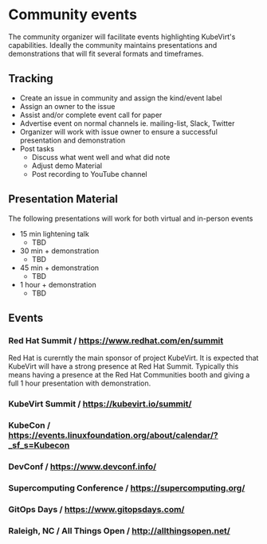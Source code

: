 # Community events

The community organizer will facilitate events highlighting KubeVirt's
capabilities.  Ideally the community maintains presentations and demonstrations
that will fit several formats and timeframes.

## Tracking

* Create an issue in community and assign the kind/event label
* Assign an owner to the issue
* Assist and/or complete event call for paper
* Advertise event on normal channels ie. mailing-list, Slack, Twitter
* Organizer will work with issue owner to ensure a successful presentation and
 demonstration
* Post tasks
  * Discuss what went well and what did note
  * Adjust demo Material
  * Post recording to YouTube channel

## Presentation Material

The following presentations will work for both virtual and in-person events

* 15 min lightening talk
  * TBD
* 30 min + demonstration
  * TBD
* 45 min + demonstration
  * TBD
* 1 hour + demonstration
  * TBD

## Events

### Red Hat Summit / https://www.redhat.com/en/summit

Red Hat is curerntly the main sponsor of project KubeVirt.  It is expected that KubeVirt
will have a strong presence at Red Hat Summit.  Typically this means having a
presence at the Red Hat Communities booth and giving a full 1 hour presentation
with demonstration.

### KubeVirt Summit / https://kubevirt.io/summit/

### KubeCon / https://events.linuxfoundation.org/about/calendar/?_sf_s=Kubecon

### DevConf / https://www.devconf.info/

### Supercomputing Conference / https://supercomputing.org/

### GitOps Days / https://www.gitopsdays.com/

### Raleigh, NC / All Things Open / http://allthingsopen.net/
